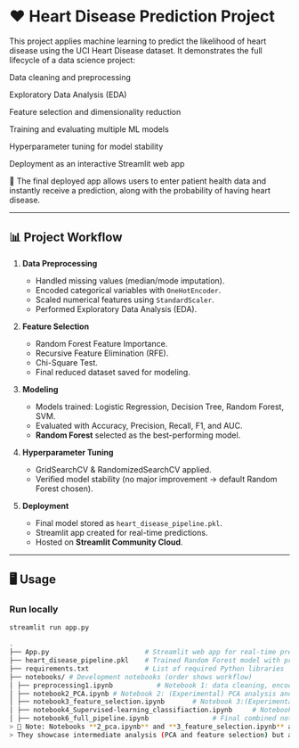 # ❤️ Heart Disease Prediction Project

This project applies machine learning to predict the likelihood of heart disease using the UCI Heart Disease dataset.
It demonstrates the full lifecycle of a data science project:

Data cleaning and preprocessing

Exploratory Data Analysis (EDA)

Feature selection and dimensionality reduction

Training and evaluating multiple ML models

Hyperparameter tuning for model stability

Deployment as an interactive Streamlit web app

🚀 The final deployed app allows users to enter patient health data and instantly receive a prediction, along with the probability of having heart disease.

---

## 📊 Project Workflow

1. **Data Preprocessing**
   - Handled missing values (median/mode imputation).
   - Encoded categorical variables with `OneHotEncoder`.
   - Scaled numerical features using `StandardScaler`.
   - Performed Exploratory Data Analysis (EDA).

2. **Feature Selection**
   - Random Forest Feature Importance.
   - Recursive Feature Elimination (RFE).
   - Chi-Square Test.
   - Final reduced dataset saved for modeling.

3. **Modeling**
   - Models trained: Logistic Regression, Decision Tree, Random Forest, SVM.
   - Evaluated with Accuracy, Precision, Recall, F1, and AUC.
   - **Random Forest** selected as the best-performing model.

4. **Hyperparameter Tuning**
   - GridSearchCV & RandomizedSearchCV applied.
   - Verified model stability (no major improvement → default Random Forest chosen).

5. **Deployment**
   - Final model stored as `heart_disease_pipeline.pkl`.
   - Streamlit app created for real-time predictions.
   - Hosted on **Streamlit Community Cloud**.

---

## 🖥️ Usage

### Run locally
```bash
streamlit run app.py

.
├── App.py                        # Streamlit web app for real-time predictions
├── heart_disease_pipeline.pkl    # Trained Random Forest model with preprocessing pipeline
├── requirements.txt              # List of required Python libraries
├── notebooks/ # Development notebooks (order shows workflow)
│ ├── preprocessing1.ipynb           # Notebook 1: data cleaning, encoding, scaling, and EDA
│ ├── notebook2_PCA.ipynb # Notebook 2: (Experimental) PCA analysis and explained variance plots (dimensionality reduction)
│ ├── notebook3_feature_selection.ipynb       # Notebook 3:(Experimental) feature importance, RFE, Chi-Square, final reduced dataset
│ ├── notebook4_Supervised-learning_classifiaction.ipynb     # Notebook 4: model training, evaluation, hyperparameter tuning
│ ├── notebook6_full_pipeline.ipynb                # Final combined notebook (end-to-end workflow + exportable model)
> 📝 Note: Notebooks **2_pca.ipynb** and **3_feature_selection.ipynb** are included for transparency and experimentation only.  
> They showcase intermediate analysis (PCA and feature selection) but are **not part of the final deployed pipeline**, which is fully contained in **pipeline.ipynb**.

